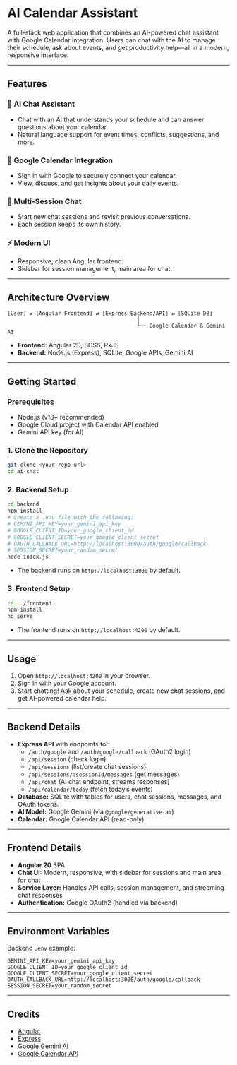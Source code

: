 # AI Calendar Assistant

A full-stack web application that combines an AI-powered chat assistant with Google Calendar integration. Users can chat with the AI to manage their schedule, ask about events, and get productivity help—all in a modern, responsive interface.

---

## Features

### 🧠 AI Chat Assistant

- Chat with an AI that understands your schedule and can answer questions about your calendar.
- Natural language support for event times, conflicts, suggestions, and more.

### 📅 Google Calendar Integration

- Sign in with Google to securely connect your calendar.
- View, discuss, and get insights about your daily events.

### 💬 Multi-Session Chat

- Start new chat sessions and revisit previous conversations.
- Each session keeps its own history.

### ⚡ Modern UI

- Responsive, clean Angular frontend.
- Sidebar for session management, main area for chat.

---

## Architecture Overview

```
[User] ⇄ [Angular Frontend] ⇄ [Express Backend/API] ⇄ [SQLite DB]
                                         │
                                         └── Google Calendar & Gemini AI
```

- **Frontend:** Angular 20, SCSS, RxJS
- **Backend:** Node.js (Express), SQLite, Google APIs, Gemini AI

---

## Getting Started

### Prerequisites

- Node.js (v18+ recommended)
- Google Cloud project with Calendar API enabled
- Gemini API key (for AI)

### 1. Clone the Repository

```bash
git clone <your-repo-url>
cd ai-chat
```

### 2. Backend Setup

```bash
cd backend
npm install
# Create a .env file with the following:
# GEMINI_API_KEY=your_gemini_api_key
# GOOGLE_CLIENT_ID=your_google_client_id
# GOOGLE_CLIENT_SECRET=your_google_client_secret
# OAUTH_CALLBACK_URL=http://localhost:3000/auth/google/callback
# SESSION_SECRET=your_random_secret
node index.js
```

- The backend runs on `http://localhost:3000` by default.

### 3. Frontend Setup

```bash
cd ../frontend
npm install
ng serve
```

- The frontend runs on `http://localhost:4200` by default.

---

## Usage

1. Open `http://localhost:4200` in your browser.
2. Sign in with your Google account.
3. Start chatting! Ask about your schedule, create new chat sessions, and get AI-powered calendar help.

---

## Backend Details

- **Express API** with endpoints for:
  - `/auth/google` and `/auth/google/callback` (OAuth2 login)
  - `/api/session` (check login)
  - `/api/sessions` (list/create chat sessions)
  - `/api/sessions/:sessionId/messages` (get messages)
  - `/api/chat` (AI chat endpoint, streams responses)
  - `/api/calendar/today` (fetch today’s events)
- **Database:** SQLite with tables for users, chat sessions, messages, and OAuth tokens.
- **AI Model:** Google Gemini (via `@google/generative-ai`)
- **Calendar:** Google Calendar API (read-only)

---

## Frontend Details

- **Angular 20** SPA
- **Chat UI:** Modern, responsive, with sidebar for sessions and main area for chat
- **Service Layer:** Handles API calls, session management, and streaming chat responses
- **Authentication:** Google OAuth2 (handled via backend)

---

## Environment Variables

Backend `.env` example:

```
GEMINI_API_KEY=your_gemini_api_key
GOOGLE_CLIENT_ID=your_google_client_id
GOOGLE_CLIENT_SECRET=your_google_client_secret
OAUTH_CALLBACK_URL=http://localhost:3000/auth/google/callback
SESSION_SECRET=your_random_secret
```

---

## Credits

- [Angular](https://angular.io/)
- [Express](https://expressjs.com/)
- [Google Gemini AI](https://ai.google.dev/)
- [Google Calendar API](https://developers.google.com/calendar)
